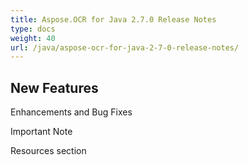 ```yaml
---
title: Aspose.OCR for Java 2.7.0 Release Notes
type: docs
weight: 40
url: /java/aspose-ocr-for-java-2-7-0-release-notes/
---
```


## **New Features**
Enhancements and Bug Fixes

Important Note

Resources section
